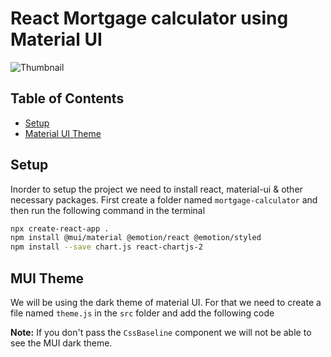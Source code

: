 # React Mortgage calculator using Material UI 

![Thumbnail](https://dev-to-uploads.s3.amazonaws.com/uploads/articles/unvipm44lichvl8v0mcn.png)

## Table of Contents

* [Setup](#Setup)
* [Material UI Theme](#MUI-Theme)

  

## Setup

Inorder to setup the project we need to install react, material-ui & other necessary packages. First create a folder named `mortgage-calculator` and then run the following command in the terminal

```bash
npx create-react-app .
npm install @mui/material @emotion/react @emotion/styled
npm install --save chart.js react-chartjs-2
```

## MUI Theme

We will be using the dark theme of material UI. For that we need to create a file named `theme.js` in the `src` folder and add the following code



**Note:** If you don't pass the `CssBaseline` component we will not be able to see the MUI dark theme.


          


